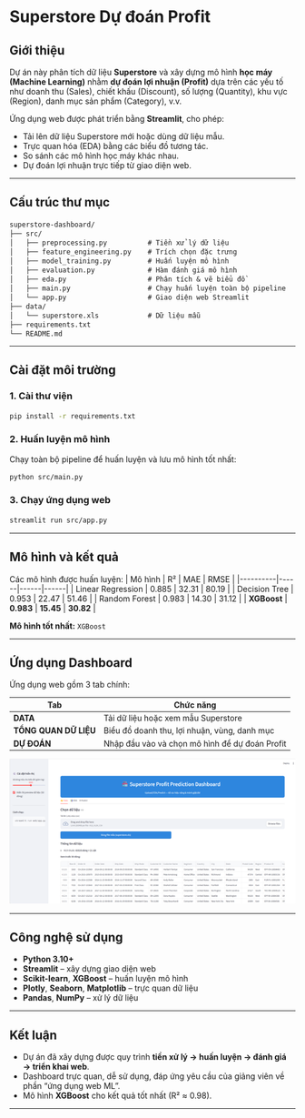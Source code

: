 # Superstore Dự đoán Profit

## Giới thiệu
Dự án này phân tích dữ liệu **Superstore** và xây dựng mô hình **học máy (Machine Learning)** nhằm **dự đoán lợi nhuận (Profit)** dựa trên các yếu tố như doanh thu (Sales), chiết khấu (Discount), số lượng (Quantity), khu vực (Region), danh mục sản phẩm (Category), v.v.

Ứng dụng web được phát triển bằng **Streamlit**, cho phép:
- Tải lên dữ liệu Superstore mới hoặc dùng dữ liệu mẫu.  
- Trực quan hóa (EDA) bằng các biểu đồ tương tác.  
- So sánh các mô hình học máy khác nhau.  
- Dự đoán lợi nhuận trực tiếp từ giao diện web.

---

## Cấu trúc thư mục
```
superstore-dashboard/
├── src/
│   ├── preprocessing.py          # Tiền xử lý dữ liệu
│   ├── feature_engineering.py    # Trích chọn đặc trưng
│   ├── model_training.py         # Huấn luyện mô hình
│   ├── evaluation.py             # Hàm đánh giá mô hình
│   ├── eda.py                    # Phân tích & vẽ biểu đồ
│   ├── main.py                   # Chạy huấn luyện toàn bộ pipeline
│   └── app.py                    # Giao diện web Streamlit
├── data/
│   └── superstore.xls            # Dữ liệu mẫu
├── requirements.txt
└── README.md
```

---

## Cài đặt môi trường
### 1. Cài thư viện
```bash
pip install -r requirements.txt
```

### 2. Huấn luyện mô hình
Chạy toàn bộ pipeline để huấn luyện và lưu mô hình tốt nhất:
```bash
python src/main.py
```

### 3. Chạy ứng dụng web
```bash
streamlit run src/app.py
```

---

## Mô hình và kết quả
Các mô hình được huấn luyện:
| Mô hình | R² | MAE | RMSE |
|----------|------|------|------|
| Linear Regression | 0.885 | 32.31 | 80.19 |
| Decision Tree | 0.953 | 22.47 | 51.46 |
| Random Forest | 0.983 | 14.30 | 31.12 |
| **XGBoost** | **0.983** | **15.45** | **30.82** |

**Mô hình tốt nhất:** `XGBoost`

---

## Ứng dụng Dashboard
Ứng dụng web gồm 3 tab chính:

| Tab | Chức năng |
|-----|------------|
| **DATA** | Tải dữ liệu hoặc xem mẫu Superstore |
| **TỔNG QUAN DỮ LIỆU** | Biểu đồ doanh thu, lợi nhuận, vùng, danh mục |
| **DỰ ĐOÁN** | Nhập đầu vào và chọn mô hình để dự đoán Profit |

![demo screenshot](docs/dashboard_demo.png)

---

## Công nghệ sử dụng
- **Python 3.10+**
- **Streamlit** – xây dựng giao diện web
- **Scikit-learn**, **XGBoost** – huấn luyện mô hình
- **Plotly**, **Seaborn**, **Matplotlib** – trực quan dữ liệu
- **Pandas**, **NumPy** – xử lý dữ liệu

---

## Kết luận
- Dự án đã xây dựng được quy trình **tiền xử lý → huấn luyện → đánh giá → triển khai web**.  
- Dashboard trực quan, dễ sử dụng, đáp ứng yêu cầu của giảng viên về phần “ứng dụng web ML”.  
- Mô hình **XGBoost** cho kết quả tốt nhất (R² ≈ 0.98).

---


